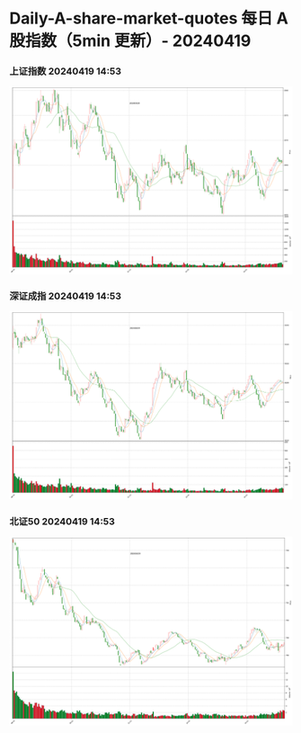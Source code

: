 
# Daily-A-share-market-quotes 每日 A 股指数（5min 更新）- 20240419

### 上证指数 20240419 14:53
![](./fig/2024/4/20240419-sh000001.png)

### 深证成指 20240419 14:53
![](./fig/2024/4/20240419-sz399001.png)

### 北证50 20240419 14:53
![](./fig/2024/4/20240419-bj899050.png)
